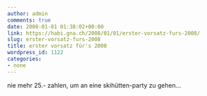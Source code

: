 ```yaml
---
author: admin
comments: true
date: 2008-01-01 01:38:02+00:00
link: https://habi.gna.ch/2008/01/01/erster-vorsatz-furs-2008/
slug: erster-vorsatz-furs-2008
title: erster vorsatz für's 2008
wordpress_id: 1122
categories:
- none
---
```


nie mehr 25.- zahlen, um an eine skihütten-party zu gehen...
